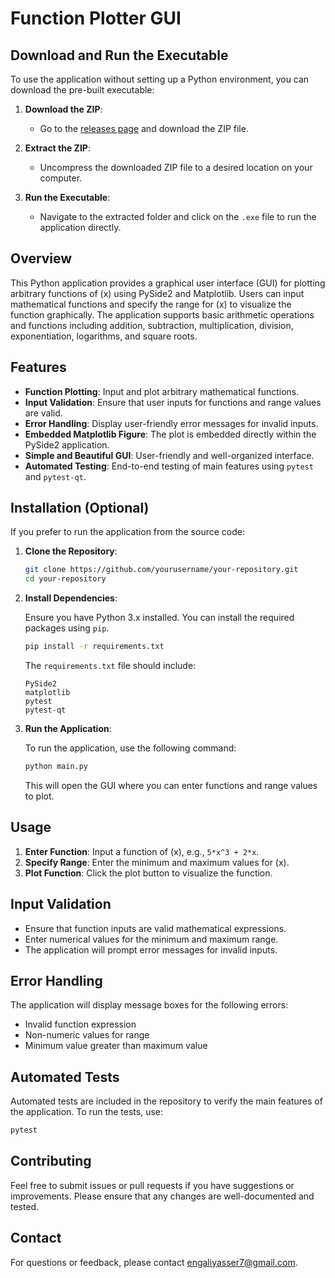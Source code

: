 # Function Plotter GUI

## Download and Run the Executable

To use the application without setting up a Python environment, you can download the pre-built executable:

1. **Download the ZIP**:
   - Go to the [releases page](https://github.com/yourusername/your-repository/releases) and download the ZIP file.

2. **Extract the ZIP**:
   - Uncompress the downloaded ZIP file to a desired location on your computer.

3. **Run the Executable**:
   - Navigate to the extracted folder and click on the `.exe` file to run the application directly.

## Overview

This Python application provides a graphical user interface (GUI) for plotting arbitrary functions of \(x\) using PySide2 and Matplotlib. Users can input mathematical functions and specify the range for \(x\) to visualize the function graphically. The application supports basic arithmetic operations and functions including addition, subtraction, multiplication, division, exponentiation, logarithms, and square roots.

## Features

- **Function Plotting**: Input and plot arbitrary mathematical functions.
- **Input Validation**: Ensure that user inputs for functions and range values are valid.
- **Error Handling**: Display user-friendly error messages for invalid inputs.
- **Embedded Matplotlib Figure**: The plot is embedded directly within the PySide2 application.
- **Simple and Beautiful GUI**: User-friendly and well-organized interface.
- **Automated Testing**: End-to-end testing of main features using `pytest` and `pytest-qt`.

## Installation (Optional)

If you prefer to run the application from the source code:

1. **Clone the Repository**:

   ```bash
   git clone https://github.com/yourusername/your-repository.git
   cd your-repository
   ```

2. **Install Dependencies**:

   Ensure you have Python 3.x installed. You can install the required packages using `pip`. 

   ```bash
   pip install -r requirements.txt
   ```

   The `requirements.txt` file should include:

   ```
   PySide2
   matplotlib
   pytest
   pytest-qt
   ```

3. **Run the Application**:

   To run the application, use the following command:

   ```bash
   python main.py
   ```

   This will open the GUI where you can enter functions and range values to plot.

## Usage

1. **Enter Function**: Input a function of \(x\), e.g., `5*x^3 + 2*x`.
2. **Specify Range**: Enter the minimum and maximum values for \(x\).
3. **Plot Function**: Click the plot button to visualize the function.

## Input Validation

- Ensure that function inputs are valid mathematical expressions.
- Enter numerical values for the minimum and maximum range.
- The application will prompt error messages for invalid inputs.

## Error Handling

The application will display message boxes for the following errors:
- Invalid function expression
- Non-numeric values for range
- Minimum value greater than maximum value

## Automated Tests

Automated tests are included in the repository to verify the main features of the application. To run the tests, use:

```bash
pytest
```

## Contributing

Feel free to submit issues or pull requests if you have suggestions or improvements. Please ensure that any changes are well-documented and tested.


## Contact

For questions or feedback, please contact [engaliyasser7@gmail.com](mailto:engaliyasser7@gmail.com).
